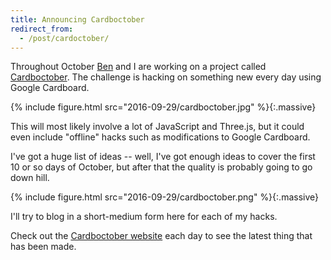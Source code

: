 ```yaml
---
title: Announcing Cardboctober
redirect_from:
  - /post/cardoctober/
---
```


Throughout October [Ben](https://twitter.com/benjaminbenben) and I are working on a project called [Cardboctober](https://cardboctober.xyz). The challenge is hacking on something new every day using Google Cardboard.

<!-- more -->

{% include figure.html src="2016-09-29/cardboctober.jpg" %}{:.massive}

This will most likely involve a lot of JavaScript and Three.js, but it could even include "offline" hacks such as modifications to Google Cardboard.

I've got a huge list of ideas -- well, I've got enough ideas to cover the first 10 or so days of October, but after that the quality is probably going to go down hill.

{% include figure.html src="2016-09-29/cardboctober.png" %}{:.massive}

I'll try to blog in a short-medium form here for each of my hacks.

Check out the [Cardboctober website](https://cardboctober.xyz) each day to see the latest thing that has been made.
